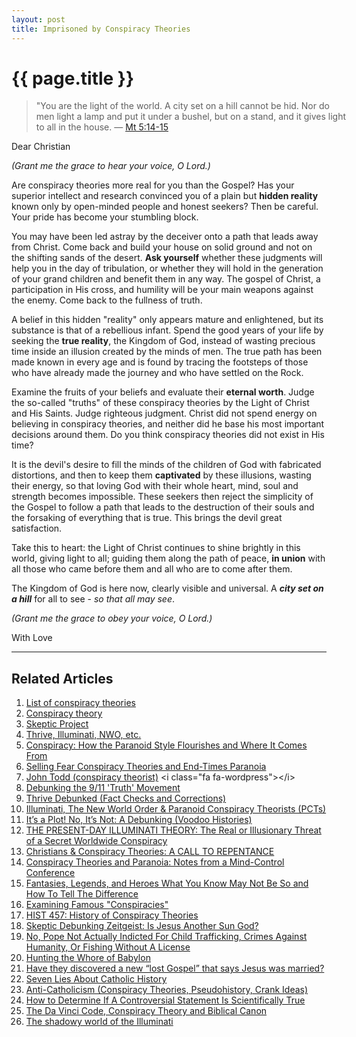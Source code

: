 ```yaml
---
layout: post
title: Imprisoned by Conspiracy Theories
---
```


{{ page.title }}
================

<section><biblia:bibleverse theme="header" resource="rsvce" width="500" reference="Mt5.14-15"><blockquote style="width:500px;">"You are the light of the world. A city set on a hill cannot be hid. Nor do men light a lamp and put it under a bushel, but on a stand, and it gives light to all in the house. &mdash; <a target="_blank" href = "http://biblia.com/bible/rsvce/Mt5.14-15">Mt 5:14-15</a></blockquote></biblia:bibleverse><script src="//biblia.com/api/logos.biblia.js"></script><script>logos.biblia.init();</script></section>

<i class="fa fa-quote-left fa-4x pull-left"></i> <span class="letter">Dear Christian</span>

_(Grant me the grace to hear your voice, O Lord.)_

Are conspiracy theories more real for you than the Gospel? Has your superior intellect and research convinced you of a plain but **hidden reality** known only by open-minded people and honest seekers? Then be careful. Your pride has become your stumbling block.

You may have been led astray by the deceiver onto a path that leads away from Christ. Come back and build your house on solid ground and not on the shifting sands of the desert. **Ask yourself** whether these judgments will help you in the day of tribulation, or whether they will hold in the generation of your grand children and benefit them in any way. The gospel of Christ, a participation in His cross, and humility will be your main weapons against the enemy. Come back to the fullness of truth.

A belief in this hidden "reality" only appears mature and enlightened, but its substance is that of a rebellious infant. Spend the good years of your life by seeking the **true reality**, the Kingdom of God, instead of wasting precious time inside an illusion created by the minds of men. The true path has been made known in every age and is found by tracing the footsteps of those who have already made the journey and who have settled on the Rock. 

Examine the fruits of your beliefs and evaluate their **eternal worth**. Judge the so-called "truths" of these conspiracy theories by the Light of Christ and His Saints. Judge righteous judgment. Christ did not spend energy on believing in conspiracy theories, and neither did he base his most important decisions around them. Do you think conspiracy theories did not exist in His time?

It is the devil's desire to fill the minds of the children of God with fabricated distortions, and then to keep them **captivated** by these illusions, wasting their energy, so that loving God with their whole heart, mind, soul and strength becomes impossible. These seekers then reject the simplicity of the Gospel to follow a path that leads to the destruction of their souls and the forsaking of everything that is true. This brings the devil great satisfaction.

Take this to heart: the Light of Christ continues to shine brightly in this world, giving light to all; guiding them along the path of peace, **in union** with all those who came before them and all who are to come after them. 

The Kingdom of God is here now, clearly visible and universal. A **<cite class="bibleref" title="Mt 5:14-15">city set on a hill</cite>** for all to see - _so that all may see_. 

_(Grant me the grace to obey your voice, O Lord.)_ <i class="fa fa-quote-right fa-4x pull-right"></i> 

<span class="letter">With Love</span>

---

Related Articles
-----------------------

1. [List of conspiracy theories](http://en.wikipedia.org/wiki/List_of_conspiracy_theories) <i class="fa fa-wordpress"></i>
1. [Conspiracy theory](http://en.wikipedia.org/wiki/Conspiracy_theory) <i class="fa fa-wordpress"></i>
1. [Skeptic Project](http://conspiracies.skepticproject.com) <i class="fa fa-globe"></i>
1. [Thrive, Illuminati, NWO, etc.](http://thrivedebunked.wordpress.com/faq/) <i class="fa fa-globe"></i>
1. [Conspiracy: How the Paranoid Style Flourishes and Where It Comes From](http://www.amazon.com/Conspiracy-ebook/dp/B001HU8NW4/ref=tmm_kin_title_0) <i class="fa fa-book"></i>
1. [Selling Fear Conspiracy Theories and End-Times Paranoia](http://www.amazon.com/Selling-Conspiracy-Theories-End-Times-Paranoia/dp/B000J0N8NC/ref=tmm_hrd_title_0) <i class="fa fa-book"></i>
1. [John Todd (conspiracy theorist)](http://en.wikipedia.org/wiki/John_Todd_(conspiracy_theorist)) <i class="fa fa-wordpress"></i>
1. [Debunking the 9/11 'Truth' Movement](https://sites.google.com/site/wtc7lies/home) <i class="fa fa-globe"></i>
1. [Thrive Debunked (Fact Checks and Corrections)](http://thrivedebunked.wordpress.com/site-index/) <i class="fa fa-globe"></i>
1. [Illuminati, The New World Order & Paranoid Conspiracy Theorists (PCTs)](http://www.skepdic.com/illuminati.html) <i class="fa fa-globe"></i>
1. [It’s a Plot! No, It’s Not: A Debunking (Voodoo Histories)](http://www.nytimes.com/2010/02/16/books/16aaron.html?emc=eta1&_r=1&) <i class="fa fa-newspaper-o"></i>
1. [THE PRESENT-DAY ILLUMINATI THEORY: The Real or Illusionary Threat of a Secret Worldwide Conspiracy](http://www.pfo.org/illumint.htm) <i class="fa fa-globe"></i>
1. [Christians & Conspiracy Theories: A CALL TO REPENTANCE](http://www.acts17-11.com/conspire.html) <i class="fa fa-globe"></i>
1. [Conspiracy Theories and Paranoia: Notes from a Mind-Control Conference](http://www.csicop.org/si/show/conspiracy_theories_and_paranoia_notes_from_a_mind-control_conference/) <i class="fa fa-globe"></i>
1. [Fantasies, Legends, and Heroes What You Know May Not Be So and How To Tell The Difference](http://web.archive.org/web/20050306112315/http://www.answers.org/Apologetics/Fantasy.html) <i class="fa fa-globe"></i>
1. [Examining Famous "Conspiracies"](http://www.debunker.com/conspiracy.html) <i class="fa fa-globe"></i>
1. [HIST 457: History of Conspiracy Theories](http://conspiracytheories.umwblogs.org/) <i class="fa fa-globe"></i>
1. [Skeptic Debunking Zeitgeist: Is Jesus Another Sun God?](http://withalliamgod.wordpress.com/2012/03/08/skeptics-debunking-zeitgeist-is-jesus-another-sun-god/) <i class="fa fa-globe"></i>
1. [No, Pope Not Actually Indicted For Child Trafficking, Crimes Against Humanity, Or Fishing Without A License](http://wonkette.com/543862/no-pope-not-actually-indicted-for-child-trafficking-crimes-against-humanity-or-fishing-without-a-license) <i class="fa fa-globe"></i>
1. [Hunting the Whore of Babylon](http://www.catholic.com/tracts/hunting-the-whore-of-babylon) <i class="fa fa-globe"></i>
1. [Have they discovered a new “lost Gospel” that says Jesus was married?](http://jimmyakin.com/2014/11/have-they-discovered-a-new-lost-gospel-that-says-jesus-was-married.html) <i class="fa fa-globe"></i>
1. [Seven Lies About Catholic History](http://www.amazon.com/Seven-About-Catholic-History-ebook/dp/B004Q3RN8O/ref=tmm_kin_title_0) <i class="fa fa-book"></i>
1. [Anti-Catholicism (Conspiracy Theories, Pseudohistory, Crank Ideas)](http://rationalwiki.org/wiki/Anti-Catholicism) <i class="fa fa-globe"></i>
1. [How to Determine If A Controversial Statement Is Scientifically True](http://lifehacker.com/5919830/how-to-determine-if-a-controversial-statement-is-scientifically-true) <i class="fa fa-globe"></i>
1. [The Da Vinci Code, Conspiracy Theory and Biblical Canon](http://www.catholiceducation.org/en/culture/literature/the-da-vinci-code-conspiracy-theory-and-biblical-canon.html) <i class="fa fa-graduation-cap"></i>
1. [The shadowy world of the Illuminati](http://www.catholiceducation.org/en/controversy/common-misconceptions/the-shadowy-world-of-the-illuminati.html) <i class="fa fa-graduation-cap"></i>

<script>
  var refTagger = { settings: { bibleVersion: "DOUAYRHEIMS" } };
  (function(d, t) {
    var g = d.createElement(t), s = d.getElementsByTagName(t)[0];
    g.src = "//api.reftagger.com/v2/RefTagger.js";
    s.parentNode.insertBefore(g, s);
  }(document, "script"));
</script>
